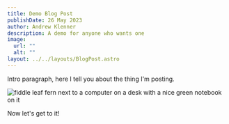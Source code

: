 ```yaml
---
title: Demo Blog Post
publishDate: 26 May 2023
author: Andrew Klenner
description: A demo for anyone who wants one
image:
  url: ""
  alt: ""
layout: ../../layouts/BlogPost.astro
---
```


Intro paragraph, here I tell you about the thing I'm posting.

![fiddle leaf fern next to a computer on a desk with a nice green notebook on it](/assets/blog/pexels-nam-mau-14348172.jpg)

Now let's get to it!
